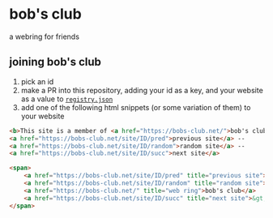# bob's club

a webring for friends

## joining bob's club

1. pick an id
2. make a PR into this repository, adding your id as a key, and your website as a value to [`registry.json`](./registry.json)
3. add one of the following html snippets (or some variation of them) to your website

```html
<b>This site is a member of <a href="https://bobs-club.net/">bob's club!</a> check out a friend's website too</b><br />
<a href="https://bobs-club.net/site/ID/pred">previous site</a> --
<a href="https://bobs-club.net/site/ID/random">random site</a> --
<a href="https://bobs-club.net/site/ID/succ">next site</a>
```

```html
<span>
	<a href="https://bobs-club.net/site/ID/pred" title="previous site">&lt;&lt;</a>
	<a href="https://bobs-club.net/site/ID/random" title="random site">?</a>
	<a href="https://bobs-club.net/" title="web ring">bob's club</a>
	<a href="https://bobs-club.net/site/ID/succ" title="next site">&gt;&gt;</a>
</span>
```
